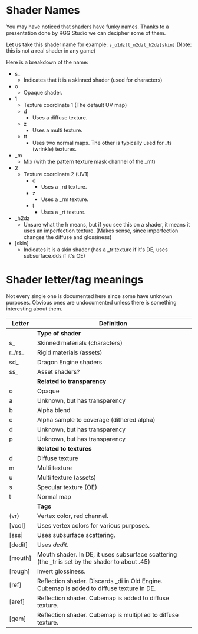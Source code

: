 ﻿# Shader Names
You may have noticed that shaders have funky names. Thanks to a presentation done by RGG Studio we can decipher some of them.

Let us take this shader name for example: ``s_o1dztt_m2dzt_h2dz[skin]`` (Note: this is not a real shader in any game)

Here is a breakdown of the name:

 - s_
	 - Indicates that it is a skinned shader (used for characters)
- o
	- Opaque shader.
- 1
	- Texture coordinate 1 (The default UV map)
	- d
		- Uses a diffuse texture.
	- z
		- Uses a multi texture.
    - tt
	    - Uses two normal maps. The other is typically used for _ts (wrinkle) textures.
- _m
	- Mix (with the pattern texture mask channel of the _mt)
- 2
	- Texture coordinate 2 (UV1)
		- d
			- Uses a _rd texture.
		- z
			- Uses a _rm texture.
	    - t
		    - Uses a _rt texture.
- _h2dz
	- Unsure what the h means, but if you see this on a shader, it means it uses an imperfection texture. (Makes sense, since imperfection changes the diffuse and glossiness)
- [skin]
	- Indicates it is a skin shader (has a _tr texture if it's DE, uses subsurface.dds if it's OE)

# Shader letter/tag meanings
Not every single one is documented here since some have unknown purposes. Obvious ones are undocumented unless there is something interesting about them.

|Letter|Definition  |
|--|--|
||**Type of shader**
|s_|Skinned materials (characters)|
|r_/rs_|Rigid materials (assets)|
|sd_|Dragon Engine shaders|
|ss_|Asset shaders?|
||**Related to transparency**
|o|Opaque|
|a|Unknown, but has transparency|
|b|Alpha blend|
|c|Alpha sample to coverage (dithered alpha)|
|d|Unknown, but has transparency|
|p|Unknown, but has transparency|
||**Related to textures**	
|d|Diffuse texture|
|m|Multi texture|
|u|Multi texture (assets)|
|s|Specular texture (OE)|
|t|Normal map|
||**Tags**|
|(vr)|Vertex color, red channel.|	
|[vcol]|Uses vertex colors for various purposes.|	
|[sss]|Uses subsurface scattering.|
|[dedit]|Uses *dedit*.|
|[mouth]|Mouth shader. In DE, it uses subsurface scattering (the _tr is set by the shader to about .45)|
|[rough]|Invert glossiness.|
|[ref]|Reflection shader. Discards _di in Old Engine. Cubemap is added to diffuse texture in DE.|
|[aref]|Reflection shader. Cubemap is added to diffuse texture.|
|[gem]|Reflection shader. Cubemap is multiplied to diffuse texture.|

